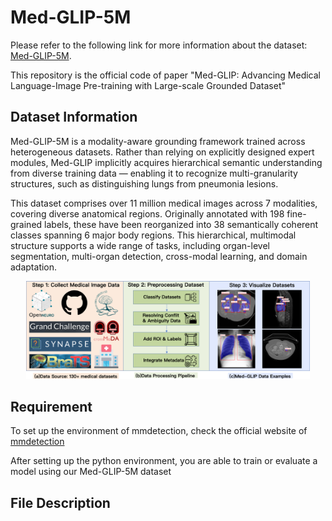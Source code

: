 # Med-GLIP-5M

Please refer to the following link for more information about the dataset: [Med-GLIP-5M](https://huggingface.co/datasets/Med-GLIP/Med-GLIP-5M/tree/main).

This repository is the official code of paper "Med-GLIP: Advancing Medical Language-Image Pre-training with
Large-scale Grounded Dataset"

## Dataset Information
Med-GLIP-5M is a modality-aware grounding framework trained across heterogeneous datasets. Rather than relying on explicitly designed expert modules, Med-GLIP implicitly acquires hierarchical semantic understanding from diverse training data — enabling it to recognize multi-granularity structures, such as distinguishing lungs from pneumonia lesions.

This dataset comprises over 11 million medical images across 7 modalities, covering diverse anatomical regions. Originally annotated with 198 fine-grained labels, these have been reorganized into 38 semantically coherent classes spanning 6 major body regions. This hierarchical, multimodal structure supports a wide range of tasks, including organ-level segmentation, multi-organ detection, cross-modal learning, and domain adaptation.
<p align="center">
  <img src="figures/datapipeline.png" width="90%"/>
</p>

## Requirement
To set up the environment of mmdetection, check the official website of [mmdetection](https://mmdetection.readthedocs.io/en/latest/get_started.html)

After setting up the python environment, you are able to train or evaluate a model using our Med-GLIP-5M dataset

## File Description
